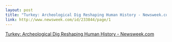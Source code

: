 ```yaml
--- 
layout: post
title: "Turkey: Archeological Dig Reshaping Human History - Newsweek.com"
link: http://www.newsweek.com/id/233844/page/1
---
```

<a href="http://www.newsweek.com/id/233844/page/1">Turkey:
Archeological Dig Reshaping Human History - Newsweek.com</a><br>

